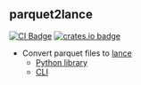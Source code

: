 ## parquet2lance

[CI]: https://github.com/haoxins/parquet2lance/actions/workflows/rust.yaml
[CI Badge]: https://github.com/haoxins/parquet2lance/actions/workflows/rust.yaml/badge.svg
[crates.io]: https://crates.io/crates/parquet2lance
[crates.io badge]: https://img.shields.io/crates/v/parquet2lance.svg

[![CI Badge]][CI]
[![crates.io badge]][crates.io]

- Convert parquet files to [lance](https://github.com/eto-ai/lance)
  - [Python library](./python)
  - [CLI](./rust)

